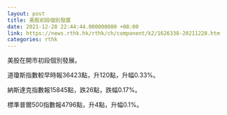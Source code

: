 ```yaml
---
layout: post
title: 美股初段個別發展
date: 2021-12-28 22:44:44.000000000 +08:00
link: https://news.rthk.hk/rthk/ch/component/k2/1626338-20211228.htm
categories: rthk
---
```


美股在開市初段個別發展。

道瓊斯指數較早時報36423點，升120點，升幅0.33%。

納斯達克指數報15845點，跌26點，跌幅0.17%。

標準普爾500指數報4796點，升4點，升幅0.1%。
